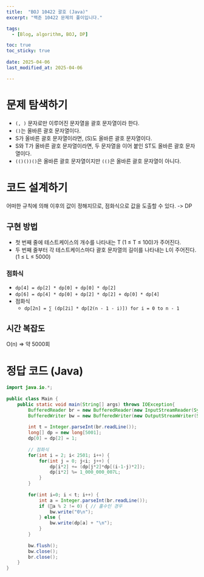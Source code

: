 ```yaml
---
title:  "BOJ 10422 괄호 (Java)"
excerpt: "백준 10422 문제의 풀이입니다."

tags:
  - [Blog, algorithm, BOJ, DP]

toc: true
toc_sticky: true
 
date: 2025-04-06
last_modified_at: 2025-04-06

---
```


# 문제 탐색하기

- `(, )` 문자로만 이루어진 문자열을 괄호 문자열이라 한다.
- `()`는 올바른 괄호 문자열이다. 
- S가 올바른 괄호 문자열이라면, (S)도 올바른 괄호 문자열이다. 
- S와 T가 올바른 괄호 문자열이라면, 두 문자열을 이어 붙인 ST도 올바른 괄호 문자열이다. 
- `(()())()`은 올바른 괄호 문자열이지만 `(()`은 올바른 괄호 문자열이 아니다.

# 코드 설계하기

어떠한 규칙에 의해 이후의 값이 정해지므로, 점화식으로 값을 도출할 수 있다. -> DP

## 구현 방법

- 첫 번째 줄에 테스트케이스의 개수를 나타내는 T (1 ≤ T ≤ 100)가 주어진다. 
- 두 번째 줄부터 각 테스트케이스마다 괄호 문자열의 길이를 나타내는 L이 주어진다. (1 ≤ L ≤ 5000)

### 점화식

- `dp[4] = dp[2] * dp[0] + dp[0] * dp[2]`
- `dp[6] = dp[4] * dp[0] + dp[2] * dp[2] + dp[0] * dp[4]`
- 점화식
	- `dp[2n] = ∑ (dp[2i] * dp[2(n - 1 - i)]) for i = 0 to n - 1`


## 시간 복잡도

O(n) => 약 5000회

# 정답 코드 (Java)

```java
import java.io.*;  
  
public class Main {  
    public static void main(String[] args) throws IOException{  
        BufferedReader br = new BufferedReader(new InputStreamReader(System.in));  
        BufferedWriter bw = new BufferedWriter(new OutputStreamWriter(System.out));  
  
        int t = Integer.parseInt(br.readLine());  
        long[] dp = new long[5001];  
        dp[0] = dp[2] = 1;  
  
        // 점화식  
        for(int i = 2; i< 2501; i++) {  
            for(int j = 0; j<i; j++) {  
                dp[i*2] += (dp[j*2]*dp[(i-1-j)*2]);  
                dp[i*2] %= 1_000_000_007L;  
            }  
        }  
  
        for(int i=0; i < t; i++) {  
            int a = Integer.parseInt(br.readLine());  
            if (a % 2 != 0) { // 홀수인 경우
                bw.write("0\n");
            } else {
                bw.write(dp[a] + "\n");
            }
        }  
  
        bw.flush();  
        bw.close();  
        br.close();  
    }  
}
```

